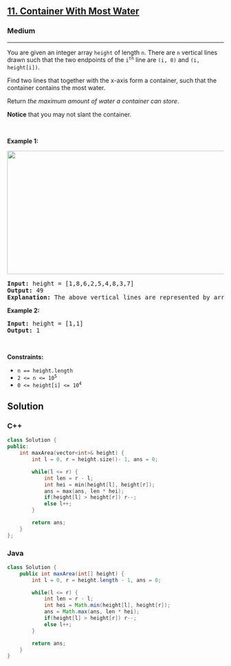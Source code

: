<h2><a href="https://leetcode.com/problems/container-with-most-water">11. Container With Most Water</a></h2><h3>Medium</h3><hr><p>You are given an integer array <code>height</code> of length <code>n</code>. There are <code>n</code> vertical lines drawn such that the two endpoints of the <code>i<sup>th</sup></code> line are <code>(i, 0)</code> and <code>(i, height[i])</code>.</p>

<p>Find two lines that together with the x-axis form a container, such that the container contains the most water.</p>

<p>Return <em>the maximum amount of water a container can store</em>.</p>

<p><strong>Notice</strong> that you may not slant the container.</p>

<p>&nbsp;</p>
<p><strong class="example">Example 1:</strong></p>
<img alt="" src="https://s3-lc-upload.s3.amazonaws.com/uploads/2018/07/17/question_11.jpg" style="width: 600px; height: 287px;" />
<pre>
<strong>Input:</strong> height = [1,8,6,2,5,4,8,3,7]
<strong>Output:</strong> 49
<strong>Explanation:</strong> The above vertical lines are represented by array [1,8,6,2,5,4,8,3,7]. In this case, the max area of water (blue section) the container can contain is 49.
</pre>

<p><strong class="example">Example 2:</strong></p>

<pre>
<strong>Input:</strong> height = [1,1]
<strong>Output:</strong> 1
</pre>

<p>&nbsp;</p>
<p><strong>Constraints:</strong></p>

<ul>
	<li><code>n == height.length</code></li>
	<li><code>2 &lt;= n &lt;= 10<sup>5</sup></code></li>
	<li><code>0 &lt;= height[i] &lt;= 10<sup>4</sup></code></li>
</ul>

## Solution
### C++
```c++
class Solution {
public:
    int maxArea(vector<int>& height) {
        int l = 0, r = height.size()- 1, ans = 0;

        while(l <= r) {
            int len = r - l;
            int hei = min(height[l], height[r]);
            ans = max(ans, len * hei);
            if(height[l] > height[r]) r--;
            else l++;
        }

        return ans;
    }
};
```

### Java
```java
class Solution {
    public int maxArea(int[] height) {
        int l = 0, r = height.length - 1, ans = 0;

        while(l <= r) {
            int len = r - l;
            int hei = Math.min(height[l], height[r]);
            ans = Math.max(ans, len * hei);
            if(height[l] > height[r]) r--;
            else l++;
        }

        return ans;
    }
}
```